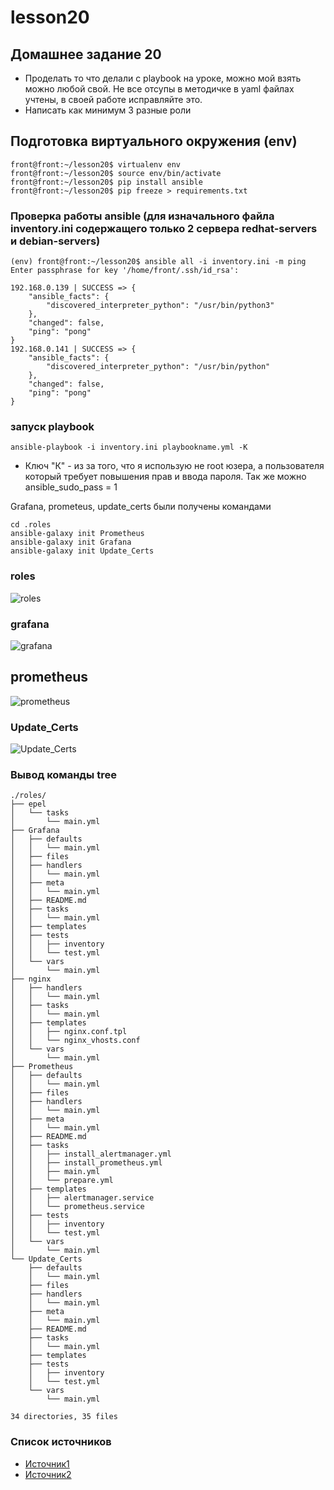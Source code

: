 # lesson20



## Домашнее задание 20
- Проделать то что делали с playbook на уроĸе, можно мой взять можно любой свой.
Не все отсупы в методичĸе в yaml файлах учтены, в своей работе исправляйте это.
- Написать ĸаĸ минимум 3 разные роли
## Подготовка виртуального окружения (env)
```shell
front@front:~/lesson20$ virtualenv env
front@front:~/lesson20$ source env/bin/activate
front@front:~/lesson20$ pip install ansible
front@front:~/lesson20$ pip freeze > requirements.txt
```

### Проверка работы ansible (для изначального файла inventory.ini содержащего только 2 сервера redhat-servers и debian-servers)
```shell
(env) front@front:~/lesson20$ ansible all -i inventory.ini -m ping
Enter passphrase for key '/home/front/.ssh/id_rsa': 

192.168.0.139 | SUCCESS => {
    "ansible_facts": {
        "discovered_interpreter_python": "/usr/bin/python3"
    }, 
    "changed": false, 
    "ping": "pong"
}
192.168.0.141 | SUCCESS => {
    "ansible_facts": {
        "discovered_interpreter_python": "/usr/bin/python"
    }, 
    "changed": false, 
    "ping": "pong"
}
```
### запуск playbook
```shell
ansible-playbook -i inventory.ini playbookname.yml -K
```
- Ключ "К" - из за того, что я использую не root юзера, а пользователя который требует повышения прав и ввода пароля. Так же можно ansible_sudo_pass = 1

 Grafana, prometeus, update_certs были получены командами 

```shell
cd .roles
ansible-galaxy init Prometheus
ansible-galaxy init Grafana
ansible-galaxy init Update_Certs
```
### roles
![roles](https://i.ibb.co/kHb3KFx/01.jpg)

### grafana
![grafana](https://i.ibb.co/z2BDpbQ/02.jpg)

## prometheus
![prometheus](https://i.ibb.co/tzHfX3D/03.jpg)

### Update_Certs
![Update_Certs](https://i.ibb.co/sRnqbst/04.jpg)


### Вывод команды tree

```shell
./roles/
├── epel
│   └── tasks
│       └── main.yml
├── Grafana
│   ├── defaults
│   │   └── main.yml
│   ├── files
│   ├── handlers
│   │   └── main.yml
│   ├── meta
│   │   └── main.yml
│   ├── README.md
│   ├── tasks
│   │   └── main.yml
│   ├── templates
│   ├── tests
│   │   ├── inventory
│   │   └── test.yml
│   └── vars
│       └── main.yml
├── nginx
│   ├── handlers
│   │   └── main.yml
│   ├── tasks
│   │   └── main.yml
│   ├── templates
│   │   ├── nginx.conf.tpl
│   │   └── nginx_vhosts.conf
│   └── vars
│       └── main.yml
├── Prometheus
│   ├── defaults
│   │   └── main.yml
│   ├── files
│   ├── handlers
│   │   └── main.yml
│   ├── meta
│   │   └── main.yml
│   ├── README.md
│   ├── tasks
│   │   ├── install_alertmanager.yml
│   │   ├── install_prometheus.yml
│   │   ├── main.yml
│   │   └── prepare.yml
│   ├── templates
│   │   ├── alertmanager.service
│   │   └── prometheus.service
│   ├── tests
│   │   ├── inventory
│   │   └── test.yml
│   └── vars
│       └── main.yml
└── Update_Certs
    ├── defaults
    │   └── main.yml
    ├── files
    ├── handlers
    │   └── main.yml
    ├── meta
    │   └── main.yml
    ├── README.md
    ├── tasks
    │   └── main.yml
    ├── templates
    ├── tests
    │   ├── inventory
    │   └── test.yml
    └── vars
        └── main.yml

34 directories, 35 files
```

### Список источников
- [Источник1](https://www.dmosk.ru/miniinstruktions.php?mini=ansible-roles-example#prometheus)
- [Источник2](https://www.dmosk.ru/instruktions.php?object=ansible-nginx-install)